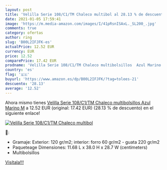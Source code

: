 ```yaml
---
layout: post
title: 'Velilla Serie 108/C1/TM Chaleco multibol al 28.13 % de descuento'
date: 2021-01-05 17:59:41
image: 'https://m.media-amazon.com/images/I/41pRsnISAxL._SL200_.jpg'
comments: true
category: ofertas
author: ring
slug: 'B00L2IFJFK-es'
actualPrice: 12.52 EUR
currency: EUR
price: 12.52
comparePrice: 17.42 EUR
prodname: 'Velilla Serie 108/C1/TM Chaleco multibolsillos  Azul Marino  M'
country: 'es'
flag: '🇪🇸'
buyurl: 'https://www.amazon.es/dp/B00L2IFJFK/?tag=tolees-21'
descuento: '28.13'
average: '12.52'
---
```


Ahora mismo tienes [Velilla Serie 108/C1/TM Chaleco multibolsillos  Azul Marino  M](https://www.amazon.es/dp/B00L2IFJFK/?tag=tolees-21) a 12.52 EUR (original: 17.42 EUR) (28.13 %  de descuento) en el siguiente enlace!

[![Velilla Serie 108/C1/TM Chaleco multibol](https://m.media-amazon.com/images/I/41pRsnISAxL._SL200_.jpg)](https://www.amazon.es/dp/B00L2IFJFK/?tag=tolees-21)

🔎:

- Gramaje: Exterior: 120 gr/m2; interior: forro 60 gr/m2 - guata 220 gr/m2
- Paqueteage Dimensiones: 11.68 L x 38.0 H x 28.7 W (centimeters)
- Multibolsillos

[Visítala!!!](https://www.amazon.es/dp/B00L2IFJFK/?tag=tolees-21)
